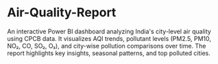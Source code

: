 # Air-Quality-Report
An interactive Power BI dashboard analyzing India's city-level air quality using CPCB data. It visualizes AQI trends, pollutant levels (PM2.5, PM10, NO₂, CO, SO₂, O₃), and city-wise pollution comparisons over time. The report highlights key insights, seasonal patterns, and top polluted cities.

